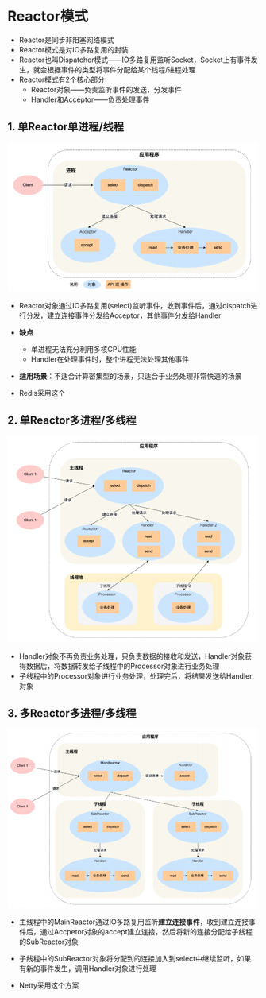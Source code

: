 # Reactor模式

* Reactor是同步非阻塞网络模式
* Reactor模式是对IO多路复用的封装
* Reactor也叫Dispatcher模式——IO多路复用监听Socket，Socket上有事件发生，就会根据事件的类型将事件分配给某个线程/进程处理
* Reactor模式有2个核心部分
  * Reactor对象——负责监听事件的发送，分发事件
  * Handler和Acceptor——负责处理事件



## 1. 单Reactor单进程/线程

![43](p/43.png)

* Reactor对象通过IO多路复用(select)监听事件，收到事件后，通过dispatch进行分发，建立连接事件分发给Acceptor，其他事件分发给Handler

* **缺点**
  * 单进程无法充分利用多核CPU性能
  * Handler在处理事件时，整个进程无法处理其他事件
* **适用场景**：不适合计算密集型的场景，只适合于业务处理非常快速的场景
* Redis采用这个



## 2. 单Reactor多进程/多线程

![44](p/44.png)

* Handler对象不再负责业务处理，只负责数据的接收和发送，Handler对象获得数据后，将数据转发给子线程中的Processor对象进行业务处理
* 子线程中的Processor对象进行业务处理，处理完后，将结果发送给Handler对象



## 3. 多Reactor多进程/多线程

![45](p/45.png)

* 主线程中的MainReactor通过IO多路复用监听**建立连接事件**，收到建立连接事件后，通过Accpetor对象的accept建立连接，然后将新的连接分配给子线程的SubReactor对象
* 子线程中的SubReactor对象将分配到的连接加入到select中继续监听，如果有新的事件发生，调用Handler对象进行处理

* Netty采用这个方案







